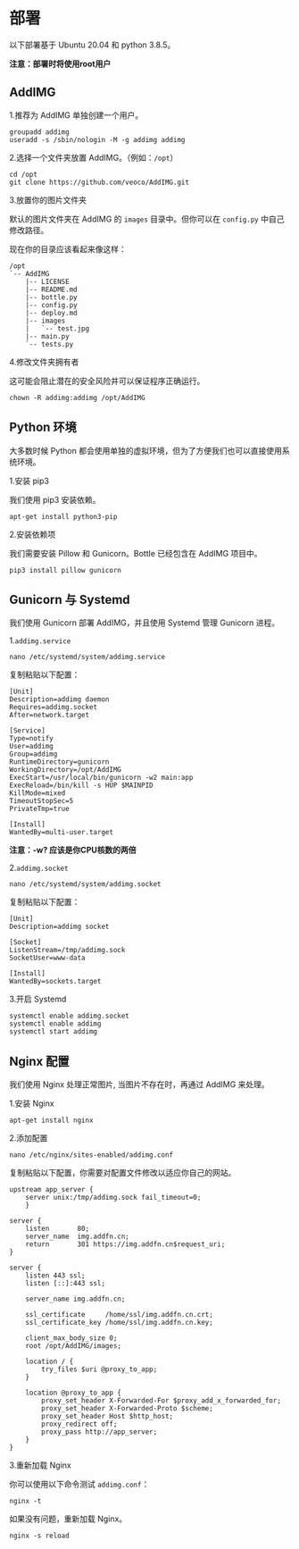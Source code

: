 # 部署

以下部署基于 Ubuntu 20.04 和 python 3.8.5。

**注意：部署时将使用root用户**

## AddIMG

1.推荐为 AddIMG 单独创建一个用户。

```
groupadd addimg
useradd -s /sbin/nologin -M -g addimg addimg
```

2.选择一个文件夹放置 AddIMG。（例如：`/opt`）

```
cd /opt
git clone https://github.com/veoco/AddIMG.git
```

3.放置你的图片文件夹

默认的图片文件夹在 AddIMG 的 `images` 目录中。但你可以在 `config.py` 中自己修改路径。

现在你的目录应该看起来像这样：

```
/opt
`-- AddIMG
    |-- LICENSE
    |-- README.md
    |-- bottle.py
    |-- config.py
    |-- deploy.md
    |-- images
    |   `-- test.jpg
    |-- main.py
    `-- tests.py
```

4.修改文件夹拥有者

这可能会阻止潜在的安全风险并可以保证程序正确运行。

```
chown -R addimg:addimg /opt/AddIMG
```

## Python 环境

大多数时候 Python 都会使用单独的虚拟环境，但为了方便我们也可以直接使用系统环境。

1.安装 pip3

我们使用 pip3 安装依赖。

```
apt-get install python3-pip
```

2.安装依赖项

我们需要安装 Pillow 和 Gunicorn。Bottle 已经包含在 AddIMG 项目中。

```
pip3 install pillow gunicorn
```

## Gunicorn 与 Systemd

我们使用 Gunicorn 部署 AddIMG，并且使用 Systemd 管理 Gunicorn 进程。

1.`addimg.service`

```
nano /etc/systemd/system/addimg.service
```

复制粘贴以下配置：

```
[Unit]
Description=addimg daemon
Requires=addimg.socket
After=network.target

[Service]
Type=notify
User=addimg
Group=addimg
RuntimeDirectory=gunicorn
WorkingDirectory=/opt/AddIMG
ExecStart=/usr/local/bin/gunicorn -w2 main:app
ExecReload=/bin/kill -s HUP $MAINPID
KillMode=mixed
TimeoutStopSec=5
PrivateTmp=true

[Install]
WantedBy=multi-user.target
```

**注意：-w? 应该是你CPU核数的两倍**

2.`addimg.socket`

```
nano /etc/systemd/system/addimg.socket
```

复制粘贴以下配置：

```
[Unit]
Description=addimg socket

[Socket]
ListenStream=/tmp/addimg.sock
SocketUser=www-data

[Install]
WantedBy=sockets.target
```

3.开启 Systemd

```
systemctl enable addimg.socket
systemctl enable addimg
systemctl start addimg
```

## Nginx 配置

我们使用 Nginx 处理正常图片, 当图片不存在时，再通过 AddIMG 来处理。

1.安装 Nginx

```
apt-get install nginx
```

2.添加配置

```
nano /etc/nginx/sites-enabled/addimg.conf
```

复制粘贴以下配置，你需要对配置文件修改以适应你自己的网站。

```
upstream app_server {
    server unix:/tmp/addimg.sock fail_timeout=0;
    }

server {
    listen       80;
    server_name  img.addfn.cn;
    return       301 https://img.addfn.cn$request_uri;
}

server {
    listen 443 ssl;
    listen [::]:443 ssl;

    server_name img.addfn.cn;

    ssl_certificate     /home/ssl/img.addfn.cn.crt;
    ssl_certificate_key /home/ssl/img.addfn.cn.key;

    client_max_body_size 0;
    root /opt/AddIMG/images;

    location / {
        try_files $uri @proxy_to_app;
    }

    location @proxy_to_app {
        proxy_set_header X-Forwarded-For $proxy_add_x_forwarded_for;
        proxy_set_header X-Forwarded-Proto $scheme;
        proxy_set_header Host $http_host;
        proxy_redirect off;
        proxy_pass http://app_server;
    }
}
```

3.重新加载 Nginx

你可以使用以下命令测试 `addimg.conf`：

```
nginx -t
```

如果没有问题，重新加载 Nginx。

```
nginx -s reload
```